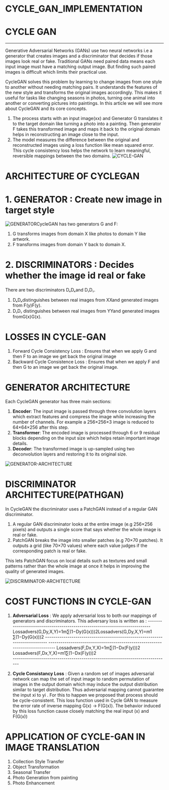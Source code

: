 # CYCLE_GAN_IMPLEMENTATION

# CYCLE GAN
------------
Generative Adversarial Networks (GANs) use two neural networks i.e a generator that creates images and a discriminator that decides if those images look real or fake. Traditional GANs need paired data means each input image must have a matching output image. But finding such paired images is difficult which limits their practical use.

CycleGAN solves this problem by learning to change images from one style to another without needing matching pairs. It understands the features of the new style and transforms the original images accordingly. This makes it useful for tasks like changing seasons in photos, turning one animal into another or converting pictures into paintings. In this article we will see more about CycleGAN and its core concepts.

1. The process starts with an input image(xx) and Generator G translates it to the target domain like turning a photo into a painting. Then generator F takes this transformed image and maps it back     to the original domain helps in reconstructing an image close to the input.
2. The model measures the difference between the original and reconstructed images using a loss function like mean squared error. This cycle consistency loss helps the network to learn meaningful,      reversible mappings between the two domains.
![CYCLE-GAN](https://media.geeksforgeeks.org/wp-content/uploads/20200529210742/pairedvsunpaired.PNG)

# ARCHITECTURE OF CYCLEGAN
# 1. GENERATOR : Create new image in target style
![GENERATOR](https://media.geeksforgeeks.org/wp-content/uploads/20200529210740/cycleconsistencyandlosses.PNG)CycleGAN has two generators G and F:

1. G transforms images from domain X like photos to domain Y like artwork.
2. F transforms images from domain Y back to domain X.

# 2. DISCRIMINATORS : Decides whether the image id real or fake 
  There are two discriminators DₓDₓand DᵧDᵧ.

1. DₓDₓdistinguishes between real images from XXand generated images from F(y)F(y).
2. DᵧDᵧ distinguishes between real images from YYand generated images fromG(x)G(x).

# LOSSES IN CYCLE-GAN
1. Forward Cycle Consistency Loss  : Ensures that when we apply G and then F to an image we get back the original image
2. Backward Cycle Consistence Loss : Ensures that when we apply F and then G to an image we get back the original image.

# GENERATOR ARCHITECTURE
  Each CycleGAN generator has three main sections:

1. **Encoder**: The input image is passed through three convolution layers which extract features and compress the image while increasing the number of channels. For example a 256×256×3 image is          reduced    to 64×64×256 after this step.
2. **Transformer**: The encoded image is processed through 6 or 9 residual blocks depending on the input size which helps retain important image details.
3. **Decoder**: The transformed image is up-sampled using two deconvolution layers and restoring it to its original size.

![GENERATOR-ARCHITECTURE](https://media.geeksforgeeks.org/wp-content/uploads/20200605220659/generator.jpg)

# DISCRIMINATOR ARCHITECTURE(PATHGAN)
  In CycleGAN the discriminator uses a PatchGAN instead of a regular GAN discriminator.

1. A regular GAN discriminator looks at the entire image (e.g 256×256 pixels) and outputs a single score that says whether the whole image is real or fake.
2. PatchGAN breaks the image into smaller patches (e.g 70×70 patches). It outputs a grid (like 70×70 values) where each value judges if the corresponding patch is real or fake.

This lets PatchGAN focus on local details such as textures and small patterns rather than the whole image at once it helps in improving the quality of generated images.

![DISCRIMINATOR-ARCHITECTURE](https://media.geeksforgeeks.org/wp-content/uploads/20200605220731/Discriminator.jpg)

# COST FUNCTIONS IN CYCLE-GAN

1. **Adversarial Loss** : We apply adversarial loss to both our mappings of generators and discriminators. This adversary loss is written as :
                                    ---------------------------------------------------------------------------
                                    Lossadvers(G,Dy,X,Y)=1m∑(1−Dy(G(x)))2Lossadvers​(G,Dy​,X,Y)=m1​∑(1−Dy​(G(x)))2
                                    ---------------------------------------------------------------------------
                                    -----------------------------------------------------------------------------
                                    Lossadvers(F,Dx,Y,X)=1m∑(1−Dx(F(y)))2   Lossadvers​(F,Dx​,Y,X)=m1​∑(1−Dx​(F(y)))2   
                                    -----------------------------------------------------------------------------

2. **Cycle Consistancy Loss** :  Given a random set of images adversarial network can map the set of input image to random permutation of images in the output domain which may induce the output distribution similar to target distribution. Thus adversarial mapping cannot guarantee the input xi  to yi . For this to happen we proposed that process should be cycle-consistent. This loss function used in Cycle GAN to measure the error rate of  inverse mapping G(x) -> F(G(x)). The behavior induced by this loss function cause closely matching the real input (x) and F(G(x))

# APPLICATION OF CYCLE-GAN IN IMAGE TRANSLATION
  1. Collection Style Transfer
  2. Object Transformation
  3. Seasonal Transfer
  4. Photo Generation from painting
  5. Photo Enhancement




















